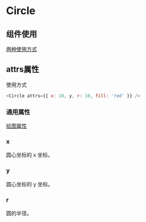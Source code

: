 # Circle



## 组件使用
[两种使用方式](/product/BizCharts4/category/61/page/181#使用方式)

## attrs属性

使用方式
```js
<Circle attrs={{ x: 10, y, r: 10, fill: 'red' }} />
```

### 通用属性
[绘图属性](./169)

### x
_<number>_
圆心坐标的 x 坐标。

### y
_<number>_
圆心坐标的 y 坐标。

### r
_<number>_
圆的半径。